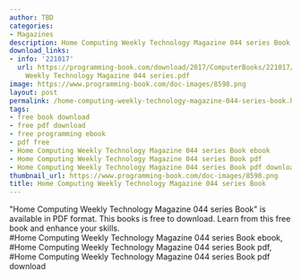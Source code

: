 ```yaml
---
author: TBD
categories:
- Magazines
description: Home Computing Weekly Technology Magazine 044 series Book
download_links:
- info: '221017'
  url: https://programming-book.com/download/2017/ComputerBooks/221017/Home Computing
    Weekly Technology Magazine 044 series.pdf
image: https://www.programming-book.com/doc-images/8598.png
layout: post
permalink: /home-computing-weekly-technology-magazine-044-series-book.html
tags:
- free book download
- free pdf download
- free programming ebook
- pdf free
- Home Computing Weekly Technology Magazine 044 series Book ebook
- Home Computing Weekly Technology Magazine 044 series Book pdf
- Home Computing Weekly Technology Magazine 044 series Book pdf download
thumbnail_url: https://www.programming-book.com/doc-images/8598.png
title: Home Computing Weekly Technology Magazine 044 series Book
---
```


 
<div class="item-desc text-justify">
  "Home Computing Weekly Technology Magazine 044 series Book" is available in PDF format. This books is free to download. Learn from this free book and enhance your skills.
  <br>
  #Home Computing Weekly Technology Magazine 044 series Book ebook, #Home Computing Weekly Technology Magazine 044 series Book pdf, #Home Computing Weekly Technology Magazine 044 series Book pdf download
</div>